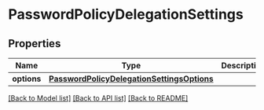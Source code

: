 # PasswordPolicyDelegationSettings

## Properties
Name | Type | Description | Notes
------------ | ------------- | ------------- | -------------
**options** | [**PasswordPolicyDelegationSettingsOptions**](PasswordPolicyDelegationSettingsOptions.md) |  | [optional] 

[[Back to Model list]](../README.md#documentation-for-models) [[Back to API list]](../README.md#documentation-for-api-endpoints) [[Back to README]](../README.md)


